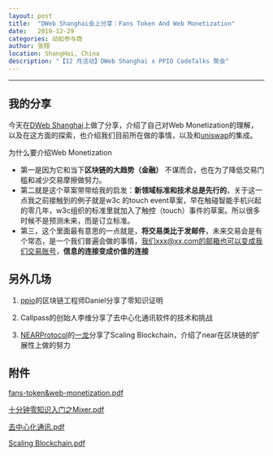 ```yaml
---
layout: post
title:  "DWeb Shanghai会上分享：Fans Token And Web Monetization"
date:   2019-12-29
categories: 动如参与商
author: 张翔
location: ShangHai, China
description: "【12 月活动】DWeb Shanghai x PPIO CodeTalks 聚会"
---
```

---

## 我的分享
今天在[DWeb Shanghai](https://www.chainnews.com/articles/287356587263.htm)上做了分享，介绍了自己对Web Monetization的理解，以及在这方面的探索，也介绍我们目前所在做的事情，以及和[uniswap](https://uniswap.exchange/swap)的集成。

为什么要介绍Web Monetization
- 第一是因为它和当下**区块链的大趋势（金融）** 不谋而合，也在为了降低交易门槛和减少交易摩擦做努力。
- 第二就是这个草案带带给我的启发：**新领域标准和技术总是先行的**，关于这一点我之前接触到的例子就是w3c 的touch event草案，早在触碰智能手机兴起的零几年，w3c组织的标准里就加入了触控（touch）事件的草案。所以很多时候不是预测未来，而是订立标准。
- 第三，这个里面最有意思的一点就是，**将交易类比于发邮件**，未来交易会是有个常态，是一个我们普遍会做的事情，我们xxx@xx.com的邮箱也可以变成我们交易账号，**信息的连接变成价值的连接**



## 另外几场
1. [ppio](https://www.pp.io/)的区块链工程师Daniel分享了零知识证明


2. Callpass的创始人李维分享了去中心化通讯软件的技术和挑战


3. [NEARProtocol](https://nearprotocol.com/)的[一龙](https://twitter.com/ilblackdragon)分享了Scaling Blockchain，介绍了near在区块链的扩展性上做的努力


## 附件
[fans-token&web-monetization.pdf](https://github.com/DWebShanghai/DWebShanghai-meetup/blob/master/slides/fans-token%26web-monetization.pdf)

[十分钟零知识入门之Mixer.pdf](https://github.com/DWebShanghai/DWebShanghai-meetup/blob/master/slides/%E5%8D%81%E5%88%86%E9%92%9F%E9%9B%B6%E7%9F%A5%E8%AF%86%E5%85%A5%E9%97%A8%E4%B9%8BMixer.pdf)

[去中心化通讯.pdf](https://github.com/DWebShanghai/DWebShanghai-meetup/blob/master/slides/%E5%8E%BB%E4%B8%AD%E5%BF%83%E5%8C%96%E9%80%9A%E8%AE%AF.pdf)

[Scaling Blockchain.pdf](https://github.com/DWebShanghai/DWebShanghai-meetup/blob/master/slides/Scaling%20Blockchain.pdf)
